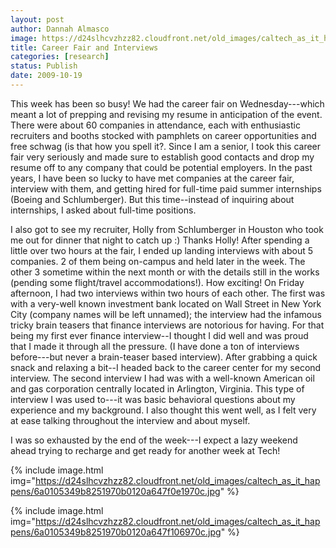 ```yaml
---
layout: post
author: Dannah Almasco
image: https://d24slhcvzhzz82.cloudfront.net/old_images/caltech_as_it_happens/6a0105349b8251970b0120a647f03c970c.jpg
title: Career Fair and Interviews
categories: [research]
status: Publish
date: 2009-10-19
---
```



This week has been so busy!
We had the career fair on Wednesday---which meant a lot of prepping and revising my resume in anticipation of the event. There were about 60 companies in attendance, each with enthusiastic recruiters and booths stocked with pamphlets on career opportunities and free schwag (is that how you spell it?. 
Since I am a senior, I took this career fair very seriously and made sure to establish good contacts and drop my resume off to any company that could be potential employers. In the past years, I have been so lucky to have met companies at the career fair, interview with them, and getting hired for full-time paid summer internships (Boeing and Schlumberger). But this time--instead of inquiring about internships, I asked about full-time positions.

I also got to see my recruiter, Holly from Schlumberger in Houston who
took me out for dinner that night to catch up :) Thanks Holly!
After spending a little over two hours at the fair, I ended up landing interviews with about 5 companies. 2 of them being on-campus and held later in the week. The other 3 sometime within the next month or with the details still in the works (pending some flight/travel accommodations!). How exciting!
On Friday afternoon, I had two interviews within two hours of each other. The first was with a very-well known investment bank located on Wall Street in New York City (company names will be left unnamed); the interview had the infamous tricky brain teasers that finance interviews are notorious for having. For that being my first ever finance interview--I thought I did well and was proud that I made it through all the pressure. (I have done a ton of interviews before---but never a brain-teaser based interview). After grabbing a quick snack and relaxing a bit--I headed back to the career center for my second interview. The second interview I had was with a well-known American oil and gas corporation centrally located in Arlington, Virginia. This type of interview I was used to---it was basic behavioral questions about my experience and my background. I also thought this went well, as I felt very at ease talking throughout the interview and about myself.

I was so exhausted by the end of the week---I expect a lazy weekend ahead trying to recharge and get ready for another week at Tech!

{% include image.html img="https://d24slhcvzhzz82.cloudfront.net/old_images/caltech_as_it_happens/6a0105349b8251970b0120a647f0e1970c.jpg" %}

{% include image.html img="https://d24slhcvzhzz82.cloudfront.net/old_images/caltech_as_it_happens/6a0105349b8251970b0120a647f106970c.jpg" %}
